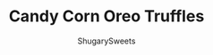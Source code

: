 ---
layout: ../../layouts/MarkdownPostLayout.astro
title: Candy Corn Oreo Truffles
author: ShugarySweets
pubDate: 2019-01-15
description: "Easy Oreo truffles! Uses Candy Corn Oreos with Cream Cheese, dipped in white chocolate coating! Perfect for Halloween parties!"
image_url: https://www.shugarysweets.com/wp-content/uploads/2013/10/candy-corn-oreo-truffles-1-1.jpg
tags: ["Candy","American"]
calories: 285
protein: 0
carbohydrates: 62
fats: 1
fiber: 0
ingredients: ["30 Candy Corn Oreo cookies","6 ounce cream cheese, softened","16 ounce vanilla candy coating, melted","candy corn","sprinkles"]
serves: 4
time: "1 hour"
prepTime: "1 hour"
instructions: ["In a food processor, pulse cookies until fine crumbs. Blend with a mixer, the crumbs and the cream cheese until fully combined.","Roll truffles into one inch balls (I used a 1Tbsp cookie scoop). Freeze for one hour.","Using a toothpick, dip frozen truffle into melted vanilla candy coating, tapping side of bowl to remove excess. Immediately top with candy corn or sprinkles. Repeat until all truffles have been dipped.","Store in airtight container in the refrigerator for up to one week. ENJOY!"]
nutrition: ["285 calories","62 grams carbohydrates","4 milligrams cholesterol","1 grams fat","0 grams fiber","0 grams protein","1 grams saturated fat","22 milligrams sodium","59 grams sugar","0 grams trans fat","0 grams unsaturated fat"]
---